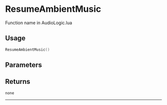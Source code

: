# ResumeAmbientMusic
Function name in AudioLogic.lua
## Usage
```lua
ResumeAmbientMusic()
```
## Parameters

## Returns
`none`

---